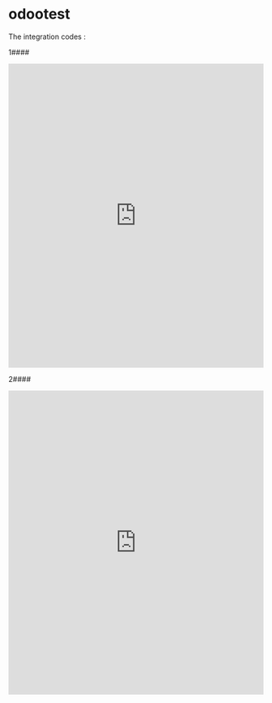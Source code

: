 # odootest
The integration codes :

 1####
 
 <form string="Embedded Webpage" version="7.0" edit="false" create="false"> 

<center>

 <iframe src="https://www.kapitalbanque.io" marginwidth="0" marginheight="0" frameborder="no"  style="height: 600px; width: 100%; border-width:0px;"> 

 </iframe>

</center>

 </form>
 
 
 2####
 
 <form string="Embedded Webpage" version="7.0" edit="false" create="false"> 

<center>

 <iframe src="https://amp.kapitalbanque.io" marginwidth="0" marginheight="0" frameborder="no"  style="height: 600px; width: 100%; border-width:0px;"> 

 </iframe>

</center>

 </form>
